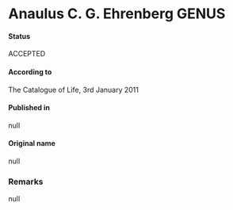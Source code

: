 Anaulus C. G. Ehrenberg GENUS
=======

#### Status
ACCEPTED

#### According to
The Catalogue of Life, 3rd January 2011

#### Published in
null

#### Original name
null

### Remarks
null